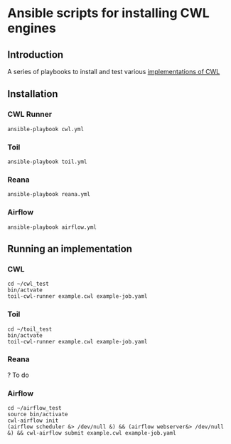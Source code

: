 # Ansible scripts for installing CWL engines

## Introduction

A series of playbooks to install and test various [implementations of CWL](https://www.commonwl.org/#Implementations)


## Installation

### CWL Runner

```
ansible-playbook cwl.yml
```

### Toil

```
ansible-playbook toil.yml
```

### Reana

```
ansible-playbook reana.yml
```

### Airflow

```
ansible-playbook airflow.yml
```


## Running an implementation

### CWL

```
cd ~/cwl_test
bin/actvate 
toil-cwl-runner example.cwl example-job.yaml
```
### Toil

```
cd ~/toil_test
bin/actvate 
toil-cwl-runner example.cwl example-job.yaml
```

### Reana

? To do

### Airflow

```
cd ~/airflow_test
source bin/activate
cwl-airflow init
(airflow scheduler &> /dev/null &) && (airflow webserver&> /dev/null &) && cwl-airflow submit example.cwl example-job.yaml
```


